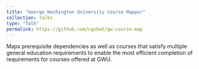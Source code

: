 ```yaml
---
title: "George Washington University Course Mapper"
collection: talks
type: "Talk"
permalink: https://github.com/cgobat/gw-course-map
---
```


Maps prerequisite dependencies as well as courses that satisfy multiple general education requirements to enable the most efficient completion of requirements for courses offered at GWU.
